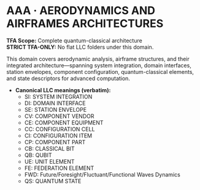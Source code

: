 # AAA · AERODYNAMICS AND AIRFRAMES ARCHITECTURES

**TFA Scope:** Complete quantum-classical architecture  
**STRICT TFA-ONLY:** No flat LLC folders under this domain.

This domain covers aerodynamic analysis, airframe structures, and their integrated architecture—spanning system integration, domain interfaces, station envelopes, component configuration, quantum-classical elements, and state descriptors for advanced computation.

- **Canonical LLC meanings (verbatim):**
  - SI: SYSTEM INTEGRATION
  - DI: DOMAIN INTERFACE
  - SE: STATION ENVELOPE
  - CV: COMPONENT VENDOR
  - CE: COMPONENT EQUIPMENT
  - CC: CONFIGURATION CELL
  - CI: CONFIGURATION ITEM
  - CP: COMPONENT PART
  - CB: CLASSICAL BIT
  - QB: QUBIT
  - UE: UNIT ELEMENT
  - FE: FEDERATION ELEMENT
  - FWD: Future/Foresight/Fluctuant/Functional Waves Dynamics
  - QS: QUANTUM STATE
